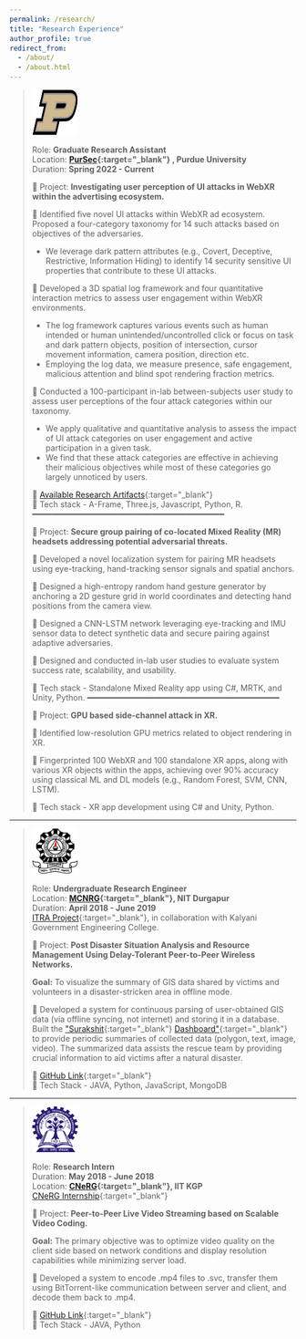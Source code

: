 ```yaml
---
permalink: /research/
title: "Research Experience"
author_profile: true
redirect_from:
  - /about/
  - /about.html
---
```


> <img src="../images/purdue.png" alt="Purdue Logo" width="80" height="80"/>
>
> Role: **Graduate Research Assistant**  
> Location: **[PurSec](https://pursec.cs.purdue.edu/){:target="\_blank"} , Purdue University**  
> Duration: **Spring 2022 - Current**
>
> 📌 Project: **Investigating user perception of UI attacks in WebXR within the advertising ecosystem.**
>
> 🔹 Identified five novel UI attacks within WebXR ad ecosystem. Proposed a four-category taxonomy for 14 such attacks based on objectives of the adversaries.
>
> - We leverage dark pattern attributes (e.g., Covert, Deceptive, Restrictive, Information Hiding) to identify 14 security sensitive UI properties that contribute to these UI attacks.
>
> 🔹 Developed a 3D spatial log framework and four quantitative interaction metrics to assess user engagement within WebXR environments.
>
> - The log framework captures various events such as human intended or human unintended/uncontrolled click or focus on task and dark pattern objects, position of intersection, cursor movement information, camera position, direction etc.
> - Employing the log data, we measure presence, safe engagement, malicious attention and blind spot rendering fraction metrics.
>
> 🔹 Conducted a 100-participant in-lab between-subjects user study to assess user perceptions of the four attack categories within our taxonomy.
>
> - We apply qualitative and quantitative analysis to assess the impact of UI attack categories on user engagement and active participation in a given task.
> - We find that these attack categories are effective in achieving their malicious objectives while most of these categories go largely unnoticed by users.
>
> 🔹 [Available Research Artifacts](https://doi.org/10.6084/m9.figshare.28271207){:target="\_blank"}  
> 🔹 Tech stack - A-Frame, Three.js, Javascript, Python, R.
> ━━━━━━━━━━━━━━━━━━━━━━━━━━━━━━━━━━━━━━━━
>
> 📌 Project: **Secure group pairing of co-located Mixed Reality (MR) headsets addressing potential adversarial threats.**
>
> 🔹 Developed a novel localization system for pairing MR headsets using eye-tracking, hand-tracking sensor signals and spatial anchors.
>
> 🔹 Designed a high-entropy random hand gesture generator by anchoring a 2D gesture grid in world coordinates and detecting hand positions from the camera view.
>
> 🔹 Designed a CNN-LSTM network leveraging eye-tracking and IMU sensor data to detect synthetic data and secure pairing against adaptive adversaries.
>
> 🔹 Designed and conducted in-lab user studies to evaluate system success rate, scalability, and usability.
>
> 🔹 Tech stack - Standalone Mixed Reality app using C#, MRTK, and Unity, Python.
> ━━━━━━━━━━━━━━━━━━━━━━━━━━━━━━━━━━━━━━━━
>
> 📌 Project: **GPU based side-channel attack in XR.**
>
> 🔹 Identified low-resolution GPU metrics related to object rendering in XR.
>
> 🔹 Fingerprinted 100 WebXR and 100 standalone XR apps, along with various XR objects within the apps, achieving over 90% accuracy using classical ML and DL models (e.g., Random Forest, SVM, CNN, LSTM).
>
> 🔹 Tech stack - XR app development using C# and Unity, Python.

---

> <img src="../images/nit_dgp.png" alt="NIT DGP Logo" width="80" height="80"/>
>
> Role: **Undergraduate Research Engineer**  
> Location: **[MCNRG](https://www.facebook.com/mcnreg/){:target="\_blank"}, NIT Durgapur**  
> Duration: **April 2018 - June 2019**  
> [ITRA Project](../files/mcnrg.pdf){:target="\_blank"}, in collaboration with Kalyani Government Engineering College.
>
> 📌 Project: **Post Disaster Situation Analysis and Resource Management Using Delay-Tolerant Peer-to-Peer Wireless Networks.**
>
> **Goal:** To visualize the summary of GIS data shared by victims and volunteers in a disaster-stricken area in offline mode.
>
> 🔹 Developed a system for continuous parsing of user-obtained GIS data (via offline syncing, not internet) and storing it in a database. Built the ["Surakshit](../images/surakshit_1.png){:target="\_blank"} [Dashboard"](../images/surakshit_2.png){:target="\_blank"} to provide periodic summaries of collected data (polygon, text, image, video). The summarized data assists the rescue team by providing crucial information to aid victims after a natural disaster.
>
> 🔹 [GitHub Link](https://github.com/chandms/GIS_summarization){:target="\_blank"}  
> 🔹 Tech Stack - JAVA, Python, JavaScript, MongoDB

---

> <img src="../images/iit_kgp.png" alt="NIT DGP Logo" width="80" height="80"/>
>
> Role: **Research Intern**  
> Duration: **May 2018 - June 2018**  
> Location: **[CNeRG](https://cnerg-iitkgp.github.io/){:target="\_blank"}, IIT KGP**  
> [CNeRG Internship](../files/cnerg.pdf){:target="\_blank"}
>
> 📌 Project: **Peer-to-Peer Live Video Streaming based on Scalable Video Coding.**
>
> **Goal:** The primary objective was to optimize video quality on the client side based on network conditions and display resolution capabilities while minimizing server load.
>
> 🔹 Developed a system to encode .mp4 files to .svc, transfer them using BitTorrent-like communication between server and client, and decode them back to .mp4.
>
> 🔹 [GitHub Link](https://github.com/chandms/cnergWork){:target="\_blank"}  
> 🔹 Tech Stack - JAVA, Python
